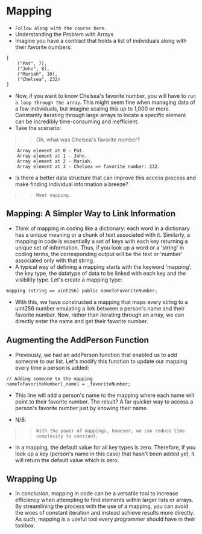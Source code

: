 # Mapping

- `Follow along with the course here.`
- Understanding the Problem with Arrays
- Imagine you have a contract that holds a list of individuals along with their favorite numbers:

```
[
    ("Pat", 7),
    ("John", 8), 
    ("Mariah", 10), 
    ("Chelsea", 232)
]
```

- Now, if you want to know Chelsea's favorite number, you will have to `run a loop through the array`. This might seem fine when managing data of a few individuals, but imagine scaling this up to 1,000 or more. Constantly iterating through large arrays to locate a specific element can be incredibly time-consuming and inefficient.
- Take the scenario:

>> Oh, what was Chelsea's favorite number?

```
    Array element at 0 - Pat.
    Array element at 1 - John.
    Array element at 2 - Mariah.
    Array element at 3 - Chelsea => favorite number: 232.
```

- Is there a better data structure that can improve this access process and make finding individual information a breeze?

>> `Meet mapping.`

## Mapping: A Simpler Way to Link Information
- Think of mapping in coding like a dictionary: each word in a dictionary has a unique meaning or a chunk of text associated with it. Similarly, a mapping in code is essentially a set of keys with each key returning a unique set of information. Thus, if you look up a word or a 'string' in coding terms, the corresponding output will be the text or 'number' associated only with that string.
- A typical way of defining a mapping starts with the keyword 'mapping', the key type, the datatype of data to be linked with each key and the visibility type. Let's create a mapping type:

```
mapping (string => uint256) public nameToFavoriteNumber;
```

- With this, we have constructed a mapping that maps every string to a uint256 number emulating a link between a person's name and their favorite number. Now, rather than iterating through an array, we can directly enter the name and get their favorite number.

## Augmenting the AddPerson Function
- Previously, we had an addPerson function that enabled us to add someone to our list. Let's modify this function to update our mapping every time a person is added:

```
// Adding someone to the mapping
nameToFavoriteNumber[_name] = _favoriteNumber;
```

- This line will add a person's name to the mapping where each name will point to their favorite number. The result? A far quicker way to access a person's favorite number just by knowing their name.

- N/B:

>> `With the power of mappings, however, we can reduce time complexity to constant.`

- In a mapping, the default value for all key types is zero. Therefore, if you look up a key (person's name in this case) that hasn't been added yet, it will return the default value which is zero.

## Wrapping Up
- In conclusion, mapping in code can be a versatile tool to increase efficiency when attempting to find elements within larger lists or arrays. By streamlining the process with the use of a mapping, you can avoid the woes of constant iteration and instead achieve results more directly. As such, mapping is a useful tool every programmer should have in their toolbox.
